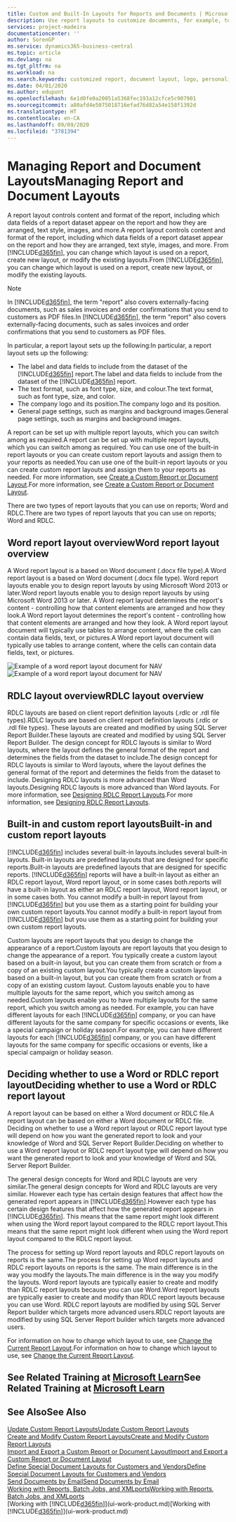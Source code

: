 ```yaml
---
title: Custom and Built-In Layouts for Reports and Documents | Microsoft Docs
description: Use report layouts to customize documents, for example, to personalize the font, logo, or page settings of PDF files you send to customers.
services: project-madeira
documentationcenter: ''
author: SorenGP
ms.service: dynamics365-business-central
ms.topic: article
ms.devlang: na
ms.tgt_pltfrm: na
ms.workload: na
ms.search.keywords: customized report, document layout, logo, personalize
ms.date: 04/01/2020
ms.author: edupont
ms.openlocfilehash: 6e1d0fe0a20051a5368fec193a12cfce5c907901
ms.sourcegitcommit: a80afd4e5075018716efad76d82a54e158f1392d
ms.translationtype: HT
ms.contentlocale: en-CA
ms.lasthandoff: 09/09/2020
ms.locfileid: "3781394"
---
```

# <a name="managing-report-and-document-layouts"></a><span data-ttu-id="b8be6-103">Managing Report and Document Layouts</span><span class="sxs-lookup"><span data-stu-id="b8be6-103">Managing Report and Document Layouts</span></span>
<span data-ttu-id="b8be6-104">A report layout controls content and format of the report, including which data fields of a report dataset appear on the report and how they are arranged, text style, images, and more.</span><span class="sxs-lookup"><span data-stu-id="b8be6-104">A report layout controls content and format of the report, including which data fields of a report dataset appear on the report and how they are arranged, text style, images, and more.</span></span> <span data-ttu-id="b8be6-105">From [!INCLUDE[d365fin](includes/d365fin_md.md)], you can change which layout is used on a report, create new layout, or modify the existing layouts.</span><span class="sxs-lookup"><span data-stu-id="b8be6-105">From [!INCLUDE[d365fin](includes/d365fin_md.md)], you can change which layout is used on a report, create new layout, or modify the existing layouts.</span></span>

> [!NOTE]  
>   <span data-ttu-id="b8be6-106">In [!INCLUDE[d365fin](includes/d365fin_md.md)], the term "report" also covers externally-facing documents, such as sales invoices and order confirmations that you send to customers as PDF files.</span><span class="sxs-lookup"><span data-stu-id="b8be6-106">In [!INCLUDE[d365fin](includes/d365fin_md.md)], the term "report" also covers externally-facing documents, such as sales invoices and order confirmations that you send to customers as PDF files.</span></span>

<span data-ttu-id="b8be6-107">In particular, a report layout sets up the following:</span><span class="sxs-lookup"><span data-stu-id="b8be6-107">In particular, a report layout sets up the following:</span></span>

* <span data-ttu-id="b8be6-108">The label and data fields to include from the dataset of the [!INCLUDE[d365fin](includes/d365fin_md.md)] report.</span><span class="sxs-lookup"><span data-stu-id="b8be6-108">The label and data fields to include from the dataset of the [!INCLUDE[d365fin](includes/d365fin_md.md)] report.</span></span>
* <span data-ttu-id="b8be6-109">The text format, such as font type, size, and colour.</span><span class="sxs-lookup"><span data-stu-id="b8be6-109">The text format, such as font type, size, and color.</span></span>
* <span data-ttu-id="b8be6-110">The company logo and its position.</span><span class="sxs-lookup"><span data-stu-id="b8be6-110">The company logo and its position.</span></span>
* <span data-ttu-id="b8be6-111">General page settings, such as margins and background images.</span><span class="sxs-lookup"><span data-stu-id="b8be6-111">General page settings, such as margins and background images.</span></span>

<span data-ttu-id="b8be6-112">A report can be set up with multiple report layouts, which you can switch among as required.</span><span class="sxs-lookup"><span data-stu-id="b8be6-112">A report can be set up with multiple report layouts, which you can switch among as required.</span></span> <span data-ttu-id="b8be6-113">You can use one of the built-in report layouts or you can create custom report layouts and assign them to your reports as needed.</span><span class="sxs-lookup"><span data-stu-id="b8be6-113">You can use one of the built-in report layouts or you can create custom report layouts and assign them to your reports as needed.</span></span> <span data-ttu-id="b8be6-114">For more information, see [Create a Custom Report or Document Layout](ui-how-create-custom-report-layout.md).</span><span class="sxs-lookup"><span data-stu-id="b8be6-114">For more information, see [Create a Custom Report or Document Layout](ui-how-create-custom-report-layout.md).</span></span>

<span data-ttu-id="b8be6-115">There are two types of report layouts that you can use on reports; Word and RDLC.</span><span class="sxs-lookup"><span data-stu-id="b8be6-115">There are two types of report layouts that you can use on reports; Word and RDLC.</span></span>

## <a name="word-report-layout-overview"></a><span data-ttu-id="b8be6-116">Word report layout overview</span><span class="sxs-lookup"><span data-stu-id="b8be6-116">Word report layout overview</span></span>
<span data-ttu-id="b8be6-117">A Word report layout is a based on Word document (.docx file type).</span><span class="sxs-lookup"><span data-stu-id="b8be6-117">A Word report layout is a based on Word document (.docx file type).</span></span> <span data-ttu-id="b8be6-118">Word report layouts enable you to design report layouts by using Microsoft Word 2013 or later.</span><span class="sxs-lookup"><span data-stu-id="b8be6-118">Word report layouts enable you to design report layouts by using Microsoft Word 2013 or later.</span></span> <span data-ttu-id="b8be6-119">A Word report layout determines the report's content - controlling how that content elements are arranged and how they look.</span><span class="sxs-lookup"><span data-stu-id="b8be6-119">A Word report layout determines the report's content - controlling how that content elements are arranged and how they look.</span></span> <span data-ttu-id="b8be6-120">A Word report layout document will typically use tables to arrange content, where the cells can contain data fields, text, or pictures.</span><span class="sxs-lookup"><span data-stu-id="b8be6-120">A Word report layout document will typically use tables to arrange content, where the cells can contain data fields, text, or pictures.</span></span>

 <span data-ttu-id="b8be6-121">![Example of a word report layout document for NAV](media/nav_wordreportlayout_edit_in_word_example.png "NAV_WordReportLayout_Edit_In_Word_Example")</span><span class="sxs-lookup"><span data-stu-id="b8be6-121">![Example of a word report layout document for NAV](media/nav_wordreportlayout_edit_in_word_example.png "NAV_WordReportLayout_Edit_In_Word_Example")</span></span>  

## <a name="rdlc-layout-overview"></a><span data-ttu-id="b8be6-122">RDLC layout overview</span><span class="sxs-lookup"><span data-stu-id="b8be6-122">RDLC layout overview</span></span>
<span data-ttu-id="b8be6-123">RDLC layouts are based on client report definition layouts (.rdlc or .rdl file types).</span><span class="sxs-lookup"><span data-stu-id="b8be6-123">RDLC layouts are based on client report definition layouts (.rdlc or .rdl file types).</span></span> <span data-ttu-id="b8be6-124">These layouts are created and modified by using SQL Server Report Builder.</span><span class="sxs-lookup"><span data-stu-id="b8be6-124">These layouts are created and modified by using SQL Server Report Builder.</span></span> <span data-ttu-id="b8be6-125">The design concept for RDLC layouts is similar to Word layouts, where the layout defines the general format of the report and determines the fields from the dataset to include.</span><span class="sxs-lookup"><span data-stu-id="b8be6-125">The design concept for RDLC layouts is similar to Word layouts, where the layout defines the general format of the report and determines the fields from the dataset to include.</span></span> <span data-ttu-id="b8be6-126">Designing RDLC layouts is more advanced than Word layouts.</span><span class="sxs-lookup"><span data-stu-id="b8be6-126">Designing RDLC layouts is more advanced than Word layouts.</span></span> <span data-ttu-id="b8be6-127">For more information, see [Designing RDLC Report Layouts](/dynamics-nav/Designing-RDLC-Report-Layouts).</span><span class="sxs-lookup"><span data-stu-id="b8be6-127">For more information, see [Designing RDLC Report Layouts](/dynamics-nav/Designing-RDLC-Report-Layouts).</span></span>

## <a name="built-in-and-custom-report-layouts"></a><span data-ttu-id="b8be6-128">Built-in and custom report layouts</span><span class="sxs-lookup"><span data-stu-id="b8be6-128">Built-in and custom report layouts</span></span>
[!INCLUDE[d365fin](includes/d365fin_md.md)] <span data-ttu-id="b8be6-129">includes several built-in layouts.</span><span class="sxs-lookup"><span data-stu-id="b8be6-129">includes several built-in layouts.</span></span> <span data-ttu-id="b8be6-130">Built-in layouts are predefined layouts that are designed for specific reports.</span><span class="sxs-lookup"><span data-stu-id="b8be6-130">Built-in layouts are predefined layouts that are designed for specific reports.</span></span> [!INCLUDE[d365fin](includes/d365fin_md.md)] <span data-ttu-id="b8be6-131">reports will have a built-in layout as either an RDLC report layout, Word report layout, or in some cases both.</span><span class="sxs-lookup"><span data-stu-id="b8be6-131">reports will have a built-in layout as either an RDLC report layout, Word report layout, or in some cases both.</span></span> <span data-ttu-id="b8be6-132">You cannot modify a built-in report layout from [!INCLUDE[d365fin](includes/d365fin_md.md)] but you use them as a starting point for building your own custom report layouts.</span><span class="sxs-lookup"><span data-stu-id="b8be6-132">You cannot modify a built-in report layout from [!INCLUDE[d365fin](includes/d365fin_md.md)] but you use them as a starting point for building your own custom report layouts.</span></span>

<span data-ttu-id="b8be6-133">Custom layouts are report layouts that you design to change the appearance of a report.</span><span class="sxs-lookup"><span data-stu-id="b8be6-133">Custom layouts are report layouts that you design to change the appearance of a report.</span></span> <span data-ttu-id="b8be6-134">You typically create a custom layout based on a built-in layout, but you can create them from scratch or from a copy of an existing custom layout.</span><span class="sxs-lookup"><span data-stu-id="b8be6-134">You typically create a custom layout based on a built-in layout, but you can create them from scratch or from a copy of an existing custom layout.</span></span> <span data-ttu-id="b8be6-135">Custom layouts enable you to have multiple layouts for the same report, which you switch among as needed.</span><span class="sxs-lookup"><span data-stu-id="b8be6-135">Custom layouts enable you to have multiple layouts for the same report, which you switch among as needed.</span></span> <span data-ttu-id="b8be6-136">For example, you can have different layouts for each [!INCLUDE[d365fin](includes/d365fin_md.md)] company, or you can have different layouts for the same company for specific occasions or events, like a special campaign or holiday season.</span><span class="sxs-lookup"><span data-stu-id="b8be6-136">For example, you can have different layouts for each [!INCLUDE[d365fin](includes/d365fin_md.md)] company, or you can have different layouts for the same company for specific occasions or events, like a special campaign or holiday season.</span></span>

## <a name="deciding-whether-to-use-a-word-or-rdlc-report-layout"></a><span data-ttu-id="b8be6-137">Deciding whether to use a Word or RDLC report layout</span><span class="sxs-lookup"><span data-stu-id="b8be6-137">Deciding whether to use a Word or RDLC report layout</span></span>
<span data-ttu-id="b8be6-138">A report layout can be based on either a Word document or RDLC file.</span><span class="sxs-lookup"><span data-stu-id="b8be6-138">A report layout can be based on either a Word document or RDLC file.</span></span> <span data-ttu-id="b8be6-139">Deciding on whether to use a Word report layout or RDLC report layout type will depend on how you want the generated report to look and your knowledge of Word and SQL Server Report Builder.</span><span class="sxs-lookup"><span data-stu-id="b8be6-139">Deciding on whether to use a Word report layout or RDLC report layout type will depend on how you want the generated report to look and your knowledge of Word and SQL Server Report Builder.</span></span>

<span data-ttu-id="b8be6-140">The general design concepts for Word and RDLC layouts are very similar.</span><span class="sxs-lookup"><span data-stu-id="b8be6-140">The general design concepts for Word and RDLC layouts are very similar.</span></span> <span data-ttu-id="b8be6-141">However each type has certain design features that affect how the generated report appears in [!INCLUDE[d365fin](includes/d365fin_md.md)].</span><span class="sxs-lookup"><span data-stu-id="b8be6-141">However each type has certain design features that affect how the generated report appears in [!INCLUDE[d365fin](includes/d365fin_md.md)].</span></span> <span data-ttu-id="b8be6-142">This means that the same report might look different when using the Word report layout compared to the RDLC report layout.</span><span class="sxs-lookup"><span data-stu-id="b8be6-142">This means that the same report might look different when using the Word report layout compared to the RDLC report layout.</span></span>

<span data-ttu-id="b8be6-143">The process for setting up Word report layouts and RDLC report layouts on reports is the same.</span><span class="sxs-lookup"><span data-stu-id="b8be6-143">The process for setting up Word report layouts and RDLC report layouts on reports is the same.</span></span> <span data-ttu-id="b8be6-144">The main difference is in the way you modify the layouts.</span><span class="sxs-lookup"><span data-stu-id="b8be6-144">The main difference is in the way you modify the layouts.</span></span> <span data-ttu-id="b8be6-145">Word report layouts are typically easier to create and modify than RDLC report layouts because you can use Word.</span><span class="sxs-lookup"><span data-stu-id="b8be6-145">Word report layouts are typically easier to create and modify than RDLC report layouts because you can use Word.</span></span> <span data-ttu-id="b8be6-146">RDLC report layouts are modified by using SQL Server Report builder which targets more advanced users.</span><span class="sxs-lookup"><span data-stu-id="b8be6-146">RDLC report layouts are modified by using SQL Server Report builder which targets more advanced users.</span></span>

<span data-ttu-id="b8be6-147">For information on how to change which layout to use, see [Change the Current Report Layout](ui-how-change-layout-currently-used-report.md).</span><span class="sxs-lookup"><span data-stu-id="b8be6-147">For information on how to change which layout to use, see [Change the Current Report Layout](ui-how-change-layout-currently-used-report.md).</span></span>

## <a name="see-related-training-at-microsoft-learn"></a><span data-ttu-id="b8be6-148">See Related Training at [Microsoft Learn](/learn/modules/change-documents-dynamics-365-business-central/index)</span><span class="sxs-lookup"><span data-stu-id="b8be6-148">See Related Training at [Microsoft Learn](/learn/modules/change-documents-dynamics-365-business-central/index)</span></span>

## <a name="see-also"></a><span data-ttu-id="b8be6-149">See Also</span><span class="sxs-lookup"><span data-stu-id="b8be6-149">See Also</span></span>
[<span data-ttu-id="b8be6-150">Update Custom Report Layouts</span><span class="sxs-lookup"><span data-stu-id="b8be6-150">Update Custom Report Layouts</span></span>](ui-update-report-layouts.md)  
[<span data-ttu-id="b8be6-151">Create and Modify Custom Report Layouts</span><span class="sxs-lookup"><span data-stu-id="b8be6-151">Create and Modify Custom Report Layouts</span></span>](ui-how-create-custom-report-layout.md)  
[<span data-ttu-id="b8be6-152">Import and Export a Custom Report or Document Layout</span><span class="sxs-lookup"><span data-stu-id="b8be6-152">Import and Export a Custom Report or Document Layout</span></span>](ui-how-import-and-export-report-layout.md)  
[<span data-ttu-id="b8be6-153">Define Special Document Layouts for Customers and Vendors</span><span class="sxs-lookup"><span data-stu-id="b8be6-153">Define Special Document Layouts for Customers and Vendors</span></span>](ui-define-customer-vendor-document-layouts.md)  
[<span data-ttu-id="b8be6-154">Send Documents by Email</span><span class="sxs-lookup"><span data-stu-id="b8be6-154">Send Documents by Email</span></span>](ui-how-send-documents-email.md)  
[<span data-ttu-id="b8be6-155">Working with Reports, Batch Jobs, and XMLports</span><span class="sxs-lookup"><span data-stu-id="b8be6-155">Working with Reports, Batch Jobs, and XMLports</span></span>](ui-work-report.md)  
<span data-ttu-id="b8be6-156">[Working with [!INCLUDE[d365fin](includes/d365fin_md.md)]](ui-work-product.md)</span><span class="sxs-lookup"><span data-stu-id="b8be6-156">[Working with [!INCLUDE[d365fin](includes/d365fin_md.md)]](ui-work-product.md)</span></span>  
